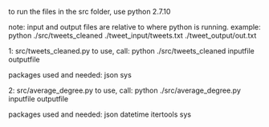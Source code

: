 to run the files in the src folder, use python 2.7.10

note: input and output files are relative to where python is running.
example: python ./src/tweets_cleaned ./tweet_input/tweets.txt ./tweet_output/out.txt

1: src/tweets_cleaned.py
to use, call:
  python ./src/tweets_cleaned inputfile outputfile

packages used and needed:
  json
  sys

2: src/average_degree.py
to use, call:
  python ./src/average_degree.py inputfile outputfile

packages used and needed:
  json
  datetime
  itertools
  sys
